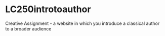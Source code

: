 # LC250introtoauthor
Creative Assignment - a website in which you introduce a classical author to a broader audience
